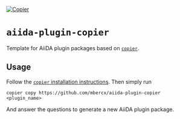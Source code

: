 [![Copier](https://img.shields.io/endpoint?url=https://raw.githubusercontent.com/copier-org/copier/master/img/badge/badge-black.json)](https://github.com/copier-org/copier)

# `aiida-plugin-copier`

Template for AiiDA plugin packages based on [`copier`](https://copier.readthedocs.io/en/latest/).

## Usage

Follow the [`copier` installation instructions](https://copier.readthedocs.io/en/latest/#installation).
Then simply run

```
copier copy https://github.com/mbercx/aiida-plugin-copier <plugin_name>
```

And answer the questions to generate a new AiiDA plugin package.
